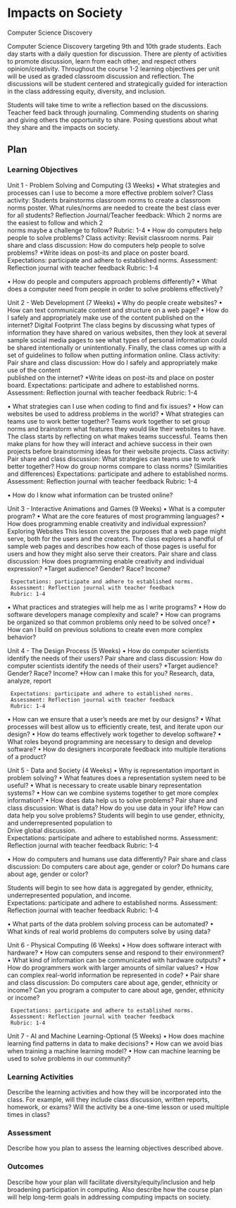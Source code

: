 # Impacts on Society

Computer Science Discovery

Computer Science Discovery targeting 9th and 10th grade students. Each day starts with a daily question for discussion. There are plenty of activities to promote discussion, learn from each other, and respect others opinion/creativity. Throughout the course 1-2 learning objectives per unit will be used as graded classroom discussion and reflection. The discussions will be student centered and strategically guided for  interaction in the class addressing equity, diversity, and inclusion.

Students will take time to write a reflection based on the discussions. Teacher feed back through journaling. Commending students on sharing and giving others the opportunity to share. Posing questions about what they share and the impacts on society.


## Plan

### Learning Objectives

Unit 1 - Problem Solving and Computing (3 Weeks)
•	What strategies and processes can I use to become a more effective problem solver?
Class activity:
     Students brainstorms classroom norms to create a classroom norms poster.
	What rules/norms are needed to create the best class ever for all students?
    Reflection Journal/Teacher feedback: Which 2 norms are the easiest to follow and which 2   
    norms maybe a challenge to follow? 
    Rubric: 1-4
•	How do computers help people to solve problems?
Class activity:
     Revisit classroom norms.
     Pair share and class discussion: How do computers help people to solve problems?
                       *Write ideas on post-its and place on poster board.
     Expectations: participate and adhere to established norms.
     Assessment: Reflection journal with teacher feedback
    Rubric: 1-4

•	How do people and computers approach problems differently?
•	What does a computer need from people in order to solve problems effectively?
	
Unit 2 - Web Development (7 Weeks)
•	Why do people create websites?
•	How can text communicate content and structure on a web page?
•	How do I safely and appropriately make use of the content published on the internet?
Digital Footprint
The class begins by discussing what types of information they have shared on various websites, then they look at several sample social media pages to see what types of personal information could be shared intentionally or unintentionally. Finally, the class comes up with a set of guidelines to follow when putting information online.
 Class activity:
     Pair share and class discussion: How do I safely and appropriately make use of the content   
              published on the internet?
                       *Write ideas on post-its and place on poster board.
     Expectations: participate and adhere to established norms.
     Assessment: Reflection journal with teacher feedback
    Rubric: 1-4

•	What strategies can I use when coding to find and fix issues?
•	How can websites be used to address problems in the world?
•	What strategies can teams use to work better together?
Teams work together to set group norms and brainstorm what features they would like their websites to have. The class starts by reflecting on what makes teams successful. Teams then make plans for how they will interact and achieve success in their own projects before brainstorming ideas for their website projects.
Class activity:
     Pair share and class discussion: What strategies can teams use to work better together?
                                                          How do group norms compare to class norms?
                                                            (Similarities and differences)
     Expectations: participate and adhere to established norms.
     Assessment: Reflection journal with teacher feedback
    Rubric: 1-4


•	How do I know what information can be trusted online?

Unit 3 - Interactive Animations and Games (9 Weeks)
•	What is a computer program?
•	What are the core features of most programming languages?
•	How does programming enable creativity and individual expression?
Exploring Websites
This lesson covers the purposes that a web page might serve, both for the users and the creators. The class explores a handful of sample web pages and describes how each of those pages is useful for users and how they might also serve their creators.
     Pair share and class discussion: How does programming enable creativity and individual   
    expression?
            *Target audience? Gender? Race? Income?
                                                          
     Expectations: participate and adhere to established norms.
     Assessment: Reflection journal with teacher feedback
     Rubric: 1-4

•	What practices and strategies will help me as I write programs?
•	How do software developers manage complexity and scale?
•	How can programs be organized so that common problems only need to be solved once?
•	How can I build on previous solutions to create even more complex behavior?

Unit 4 - The Design Process (5 Weeks)
•	How do computer scientists identify the needs of their users?
     Pair share and class discussion: How do computer scientists identify the needs of their users?
            *Target audience? Gender? Race? Income?
            *How can I make this for you?
	          Research, data, analyze, report
                                                          
     Expectations: participate and adhere to established norms.
     Assessment: Reflection journal with teacher feedback
     Rubric: 1-4

•	How can we ensure that a user’s needs are met by our designs?
•	What processes will best allow us to efficiently create, test, and iterate upon our design?
•	How do teams effectively work together to develop software?
•	What roles beyond programming are necessary to design and develop software?
•	How do designers incorporate feedback into multiple iterations of a product?

Unit 5 - Data and Society (4 Weeks)
•	Why is representation important in problem solving?
•	What features does a representation system need to be useful?
•	What is necessary to create usable binary representation systems?
•	How can we combine systems together to get more complex information?
•	How does data help us to solve problems?
     Pair share and class discussion: 
What is data?
How do you use data in your life?
How can data help you solve problems?
 Students will begin to use gender, ethnicity, and underrepresented population to   
  Drive global discussion.                                                    
     Expectations: participate and adhere to established norms.
     Assessment: Reflection journal with teacher feedback
     Rubric: 1-4

•	How do computers and humans use data differently?
Pair share and class discussion: 
Do computers care about age, gender or color?
Do humans care about age, gender or color?

Students will begin to see how data is aggregated by gender, ethnicity, underrepresented population, and income.                                                         
     Expectations: participate and adhere to established norms.
     Assessment: Reflection journal with teacher feedback
     Rubric: 1-4

•	What parts of the data problem solving process can be automated?
•	What kinds of real world problems do computers solve by using data?

Unit 6 - Physical Computing (6 Weeks)
•	How does software interact with hardware?
•	How can computers sense and respond to their environment?
•	What kind of information can be communicated with hardware outputs?
•	How do programmers work with larger amounts of similar values?
•	How can complex real-world information be represented in code?
•	Pair share and class discussion: 
   Do computers care about age, gender, ethnicity or income?
   Can you program a computer to care about age, gender, ethnicity or income?

     Expectations: participate and adhere to established norms.
     Assessment: Reflection journal with teacher feedback
     Rubric: 1-4


Unit 7 - AI and Machine Learning-Optional (5 Weeks)
•	How does machine learning find patterns in data to make decisions?
•	How can we avoid bias when training a machine learning model?
•	How can machine learning be used to solve problems in our community?


### Learning Activities

Describe the learning activities and how they will be incorporated into the class. For example, will they include class discussion, written reports, homework, or exams? Will the activity be a one-time lesson or used multiple times in class?

### Assessment

Describe how you plan to assess the learning objectives described above.

### Outcomes

Describe how your plan will facilitate diversity/equity/inclusion and help broadening participation in computing. Also describe how the course plan will help long-term goals in addressing computing impacts on society.
